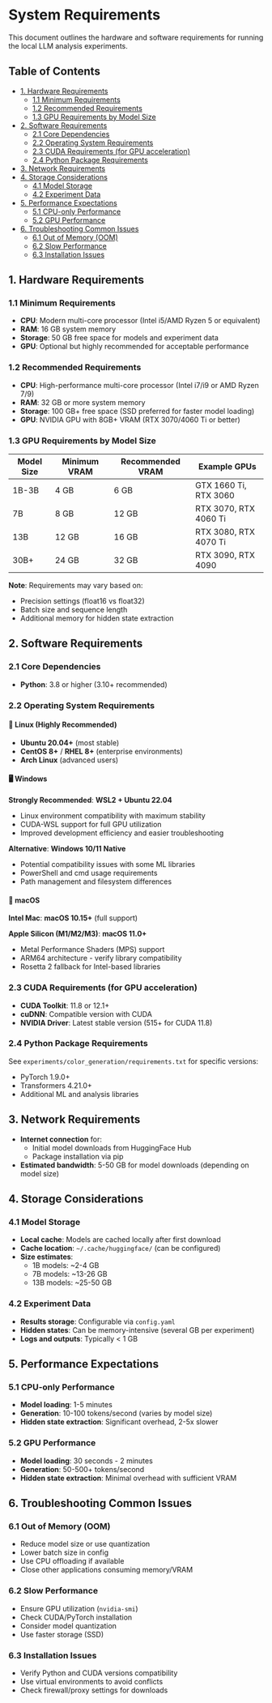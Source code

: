 # System Requirements

This document outlines the hardware and software requirements for running the local LLM analysis experiments.

## Table of Contents

- [1. Hardware Requirements](#1-hardware-requirements)
  - [1.1 Minimum Requirements](#11-minimum-requirements)
  - [1.2 Recommended Requirements](#12-recommended-requirements)
  - [1.3 GPU Requirements by Model Size](#13-gpu-requirements-by-model-size)
- [2. Software Requirements](#2-software-requirements)
  - [2.1 Core Dependencies](#21-core-dependencies)
  - [2.2 Operating System Requirements](#22-operating-system-requirements)
  - [2.3 CUDA Requirements (for GPU acceleration)](#23-cuda-requirements-for-gpu-acceleration)
  - [2.4 Python Package Requirements](#24-python-package-requirements)
- [3. Network Requirements](#3-network-requirements)
- [4. Storage Considerations](#4-storage-considerations)
  - [4.1 Model Storage](#41-model-storage)
  - [4.2 Experiment Data](#42-experiment-data)
- [5. Performance Expectations](#5-performance-expectations)
  - [5.1 CPU-only Performance](#51-cpu-only-performance)
  - [5.2 GPU Performance](#52-gpu-performance)
- [6. Troubleshooting Common Issues](#6-troubleshooting-common-issues)
  - [6.1 Out of Memory (OOM)](#61-out-of-memory-oom)
  - [6.2 Slow Performance](#62-slow-performance)
  - [6.3 Installation Issues](#63-installation-issues)

## 1. Hardware Requirements

### 1.1 Minimum Requirements
- **CPU**: Modern multi-core processor (Intel i5/AMD Ryzen 5 or equivalent)
- **RAM**: 16 GB system memory
- **Storage**: 50 GB free space for models and experiment data
- **GPU**: Optional but highly recommended for acceptable performance

### 1.2 Recommended Requirements
- **CPU**: High-performance multi-core processor (Intel i7/i9 or AMD Ryzen 7/9)
- **RAM**: 32 GB or more system memory
- **Storage**: 100 GB+ free space (SSD preferred for faster model loading)
- **GPU**: NVIDIA GPU with 8GB+ VRAM (RTX 3070/4060 Ti or better)

### 1.3 GPU Requirements by Model Size

| Model Size | Minimum VRAM | Recommended VRAM | Example GPUs |
|------------|--------------|------------------|--------------|
| 1B-3B      | 4 GB         | 6 GB            | GTX 1660 Ti, RTX 3060 |
| 7B         | 8 GB         | 12 GB           | RTX 3070, RTX 4060 Ti |
| 13B        | 12 GB        | 16 GB           | RTX 3080, RTX 4070 Ti |
| 30B+       | 24 GB        | 32 GB           | RTX 3090, RTX 4090 |

**Note**: Requirements may vary based on:
- Precision settings (float16 vs float32)
- Batch size and sequence length
- Additional memory for hidden state extraction

## 2. Software Requirements

### 2.1 Core Dependencies
- **Python**: 3.8 or higher (3.10+ recommended)

### 2.2 Operating System Requirements

#### 🥇 Linux (Highly Recommended)
- **Ubuntu 20.04+** (most stable)
- **CentOS 8+** / **RHEL 8+** (enterprise environments)
- **Arch Linux** (advanced users)

#### 🖥️ Windows
**Strongly Recommended**: **WSL2 + Ubuntu 22.04**
- Linux environment compatibility with maximum stability
- CUDA-WSL support for full GPU utilization
- Improved development efficiency and easier troubleshooting

**Alternative**: **Windows 10/11 Native**
- Potential compatibility issues with some ML libraries
- PowerShell and cmd usage requirements
- Path management and filesystem differences

#### 🍎 macOS
**Intel Mac**: **macOS 10.15+** (full support)

**Apple Silicon (M1/M2/M3)**: **macOS 11.0+**
- Metal Performance Shaders (MPS) support
- ARM64 architecture - verify library compatibility
- Rosetta 2 fallback for Intel-based libraries

### 2.3 CUDA Requirements (for GPU acceleration)
- **CUDA Toolkit**: 11.8 or 12.1+
- **cuDNN**: Compatible version with CUDA
- **NVIDIA Driver**: Latest stable version (515+ for CUDA 11.8)

### 2.4 Python Package Requirements
See `experiments/color_generation/requirements.txt` for specific versions:
- PyTorch 1.9.0+
- Transformers 4.21.0+
- Additional ML and analysis libraries

## 3. Network Requirements
- **Internet connection** for:
  - Initial model downloads from HuggingFace Hub
  - Package installation via pip
- **Estimated bandwidth**: 5-50 GB for model downloads (depending on model size)

## 4. Storage Considerations

### 4.1 Model Storage
- **Local cache**: Models are cached locally after first download
- **Cache location**: `~/.cache/huggingface/` (can be configured)
- **Size estimates**:
  - 1B models: ~2-4 GB
  - 7B models: ~13-26 GB
  - 13B models: ~25-50 GB

### 4.2 Experiment Data
- **Results storage**: Configurable via `config.yaml`
- **Hidden states**: Can be memory-intensive (several GB per experiment)
- **Logs and outputs**: Typically < 1 GB

## 5. Performance Expectations

### 5.1 CPU-only Performance
- **Model loading**: 1-5 minutes
- **Generation**: 10-100 tokens/second (varies by model size)
- **Hidden state extraction**: Significant overhead, 2-5x slower

### 5.2 GPU Performance
- **Model loading**: 30 seconds - 2 minutes
- **Generation**: 50-500+ tokens/second
- **Hidden state extraction**: Minimal overhead with sufficient VRAM

## 6. Troubleshooting Common Issues

### 6.1 Out of Memory (OOM)
- Reduce model size or use quantization
- Lower batch size in config
- Use CPU offloading if available
- Close other applications consuming memory/VRAM

### 6.2 Slow Performance
- Ensure GPU utilization (`nvidia-smi`)
- Check CUDA/PyTorch installation
- Consider model quantization
- Use faster storage (SSD)

### 6.3 Installation Issues
- Verify Python and CUDA versions compatibility
- Use virtual environments to avoid conflicts
- Check firewall/proxy settings for downloads